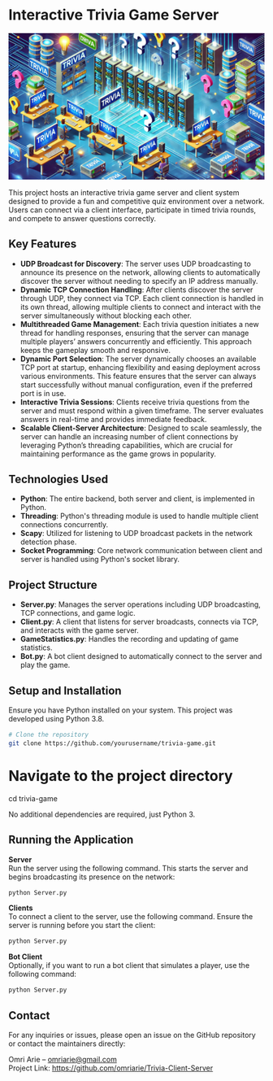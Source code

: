 # Interactive Trivia Game Server

![Trivia Game Logo](trivia-game-logo2.png "Logo of the Trivia Game")

This project hosts an interactive trivia game server and client system designed to provide a fun and competitive quiz environment over a network. Users can connect via a client interface, participate in timed trivia rounds, and compete to answer questions correctly.

## Key Features

- **UDP Broadcast for Discovery**: The server uses UDP broadcasting to announce its presence on the network, allowing clients to automatically discover the server without needing to specify an IP address manually.
- **Dynamic TCP Connection Handling**: After clients discover the server through UDP, they connect via TCP. Each client connection is handled in its own thread, allowing multiple clients to connect and interact with the server simultaneously without blocking each other.
- **Multithreaded Game Management**: Each trivia question initiates a new thread for handling responses, ensuring that the server can manage multiple players’ answers concurrently and efficiently. This approach keeps the gameplay smooth and responsive.
- **Dynamic Port Selection**: The server dynamically chooses an available TCP port at startup, enhancing flexibility and easing deployment across various environments. This feature ensures that the server can always start successfully without manual configuration, even if the preferred port is in use.
- **Interactive Trivia Sessions**: Clients receive trivia questions from the server and must respond within a given timeframe. The server evaluates answers in real-time and provides immediate feedback.
- **Scalable Client-Server Architecture**: Designed to scale seamlessly, the server can handle an increasing number of client connections by leveraging Python’s threading capabilities, which are crucial for maintaining performance as the game grows in popularity.

## Technologies Used

- **Python**: The entire backend, both server and client, is implemented in Python.
- **Threading**: Python's threading module is used to handle multiple client connections concurrently.
- **Scapy**: Utilized for listening to UDP broadcast packets in the network detection phase.
- **Socket Programming**: Core network communication between client and server is handled using Python's socket library.

## Project Structure

- **Server.py**: Manages the server operations including UDP broadcasting, TCP connections, and game logic.
- **Client.py**: A client that listens for server broadcasts, connects via TCP, and interacts with the game server.
- **GameStatistics.py**: Handles the recording and updating of game statistics.
- **Bot.py**: A bot client designed to automatically connect to the server and play the game.

## Setup and Installation

Ensure you have Python installed on your system. This project was developed using Python 3.8.

```bash
# Clone the repository
git clone https://github.com/yourusername/trivia-game.git
```
# Navigate to the project directory
cd trivia-game

No additional dependencies are required, just Python 3.

## Running the Application

**Server**  
Run the server using the following command. This starts the server and begins broadcasting its presence on the network:

```bash
python Server.py
```

**Clients**  
To connect a client to the server, use the following command. Ensure the server is running before you start the client:
```bash
python Server.py
```

**Bot Client**  
Optionally, if you want to run a bot client that simulates a player, use the following command:
```bash
python Server.py
```


## Contact
For any inquiries or issues, please open an issue on the GitHub repository or contact the maintainers directly:

Omri Arie – omriarie@gmail.com  
Project Link: https://github.com/omriarie/Trivia-Client-Server

